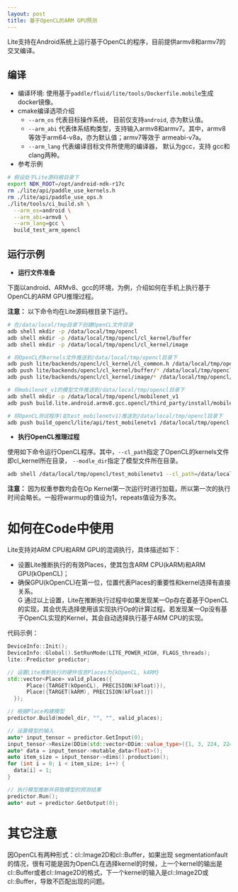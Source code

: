 ```yaml
---
layout: post
title: 基于OpenCL的ARM GPU预测
---
```


Lite支持在Android系统上运行基于OpenCL的程序，目前提供armv8和armv7的交叉编译。

## 编译

- 编译环境: 使用基于`paddle/fluid/lite/tools/Dockerfile.mobile`生成docker镜像。
- cmake编译选项介绍
    * `--arm_os` 代表目标操作系统， 目前仅支持`android`, 亦为默认值。
    * `--arm_abi` 代表体系结构类型，支持输入armv8和armv7。其中，armv8等效于arm64-v8a，亦为默认值；armv7等效于 armeabi-v7a。
    * `--arm_lang` 代表编译目标文件所使用的编译器， 默认为gcc，支持 gcc和clang两种。
- 参考示例

```bash
# 假设处于Lite源码根目录下
export NDK_ROOT=/opt/android-ndk-r17c
rm ./lite/api/paddle_use_kernels.h
rm ./lite/api/paddle_use_ops.h
./lite/tools/ci_build.sh \
  --arm_os=android \
  --arm_abi=armv8 \
  --arm_lang=gcc \
  build_test_arm_opencl
```


## 运行示例

- **运行文件准备**

下面以android、ARMv8、gcc的环境，为例，介绍如何在手机上执行基于OpenCL的ARM GPU推理过程。

**注意：** 以下命令均在Lite源码根目录下运行。

```bash
# 在/data/local/tmp目录下创建OpenCL文件目录
adb shell mkdir -p /data/local/tmp/opencl
adb shell mkdir -p /data/local/tmp/opencl/cl_kernel/buffer
adb shell mkdir -p /data/local/tmp/opencl/cl_kernel/image

# 将OpenCL的kernels文件推送到/data/local/tmp/opencl目录下
adb push lite/backends/opencl/cl_kernel/cl_common.h /data/local/tmp/opencl/cl_kernel/
adb push lite/backends/opencl/cl_kernel/buffer/* /data/local/tmp/opencl/cl_kernel/buffer/
adb push lite/backends/opencl/cl_kernel/image/* /data/local/tmp/opencl/cl_kernel/image/

# 将mobilenet_v1的模型文件推送到/data/local/tmp/opencl目录下
adb shell mkdir -p /data/local/tmp/opencl/mobilenet_v1
adb push build.lite.android.armv8.gcc.opencl/third_party/install/mobilenet_v1/* /data/local/tmp/opencl/mobilenet_v1/

# 将OpenCL测试程序(如test_mobilenetv1)推送到/data/local/tmp/opencl目录下
adb push build_opencl/lite/api/test_mobilenetv1 /data/local/tmp/opencl
```

- **执行OpenCL推理过程**

使用如下命令运行OpenCL程序。其中，`--cl_path`指定了OpenCL的kernels文件即cl\_kernel所在目录，
`--modle_dir`指定了模型文件所在目录。

```bash
adb shell /data/local/tmp/opencl/test_mobilenetv1 --cl_path=/data/local/tmp/opencl --model_dir=/data/local/tmp/opencl/mobilenet_v1 --warmup=1 --repeats=1
```

**注意：** 因为权重参数均会在Op Kernel第一次运行时进行加载，所以第一次的执行时间会略长。一般将warmup的值设为1，repeats值设为多次。


# 如何在Code中使用

Lite支持对ARM CPU和ARM GPU的混调执行，具体描述如下：

- 设置Lite推断执行的有效Places，使其包含ARM CPU(kARM)和ARM GPU(kOpenCL)；
- 确保GPU(kOpenCL)在第一位，位置代表Places的重要性和kernel选择有直接关系。  
G
通过以上设置，Lite在推断执行过程中如果发现某一Op存在着基于OpenCL的实现，其会优先选择使用该实现执行Op的计算过程。若发现某一Op没有基于OpenCL实现的Kernel，其会自动选择执行基于ARM CPU的实现。

代码示例：
```cpp
DeviceInfo::Init();
DeviceInfo::Global().SetRunMode(LITE_POWER_HIGH, FLAGS_threads);
lite::Predictor predictor;

// 设置Lite推断执行的硬件信息Places为{kOpenCL, kARM}
std::vector<Place> valid_places({
      Place({TARGET(kOpenCL), PRECISION(kFloat)}),
      Place({TARGET(kARM), PRECISION(kFloat)})
  });

// 根据Place构建模型
predictor.Build(model_dir, "", "", valid_places);

// 设置模型的输入
auto* input_tensor = predictor.GetInput(0);
input_tensor->Resize(DDim(std::vector<DDim::value_type>({1, 3, 224, 224})));
auto* data = input_tensor->mutable_data<float>();
auto item_size = input_tensor->dims().production();
for (int i = 0; i < item_size; i++) {
  data[i] = 1;
}

// 执行模型推断并获取模型的预测结果
predictor.Run();
auto* out = predictor.GetOutput(0);
```

# 其它注意

因OpenCL有两种形式：cl::Image2D和cl::Buffer，如果出现 segmentationfault 的情况，很有可能是因为OpenCL在选择kernel的时候，上一个kernel的输出是cl::Buffer或者cl::Image2D的格式，下一个kernel的输入是cl::Image2D或cl::Buffer，导致不匹配出现的问题。
